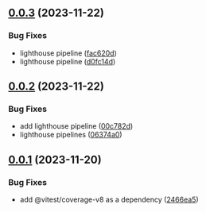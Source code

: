 ## [0.0.3](https://github.com/rubenlupi/react-tw-vite-boilerplate/compare/v0.0.2...v0.0.3) (2023-11-22)


### Bug Fixes

* lighthouse pipeline ([fac620d](https://github.com/rubenlupi/react-tw-vite-boilerplate/commit/fac620d91453e2686335ba353857b4bd7a65b760))
* lighthouse pipeline ([d0fc14d](https://github.com/rubenlupi/react-tw-vite-boilerplate/commit/d0fc14dadee94bb583d7b878c1aa871a839deb22))



## [0.0.2](https://github.com/rubenlupi/react-tw-vite-boilerplate/compare/v0.0.1...v0.0.2) (2023-11-22)


### Bug Fixes

* add lighthouse pipeline ([00c782d](https://github.com/rubenlupi/react-tw-vite-boilerplate/commit/00c782d73dd9ac2d8ff0befe3ca928a97c89d571))
* lighthouse pipelines ([06374a0](https://github.com/rubenlupi/react-tw-vite-boilerplate/commit/06374a0f14412db5abe3979322095beac6fb1b7a))



## [0.0.1](https://github.com/rubenlupi/react-tw-vite-boilerplate/compare/2466ea5d1ca0f2fb7a2bc74c75a444e993759270...v0.0.1) (2023-11-20)


### Bug Fixes

* add @vitest/coverage-v8 as a dependency ([2466ea5](https://github.com/rubenlupi/react-tw-vite-boilerplate/commit/2466ea5d1ca0f2fb7a2bc74c75a444e993759270))



